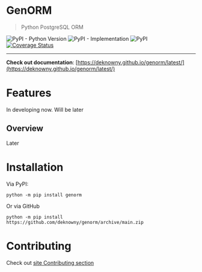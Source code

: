 # GenORM
> Python PostgreSQL ORM

![PyPI - Python Version](https://img.shields.io/pypi/pyversions/genorm)
![PyPI - Implementation](https://img.shields.io/pypi/implementation/genorm)
![PyPI](https://img.shields.io/pypi/v/genorm)
[![Coverage Status](https://coveralls.io/repos/github/deknowny/genorm/badge.svg?branch=main)](https://coveralls.io/github/deknowny/genorm?branch=main)
***
__**Check out documentation**__: [https://deknowny.github.io/genorm/latest/](https://deknowny.github.io/genorm/latest/)

# Features
In developing now. Will be later
## Overview
Later

# Installation
Via PyPI:
```shell
python -m pip install genorm
```
Or via GitHub
```shell
python -m pip install https://github.com/deknowny/genorm/archive/main.zip
```
# Contributing
Check out [site Contributing section](https://deknowny.github.io/genorm/latest/contributing/)
